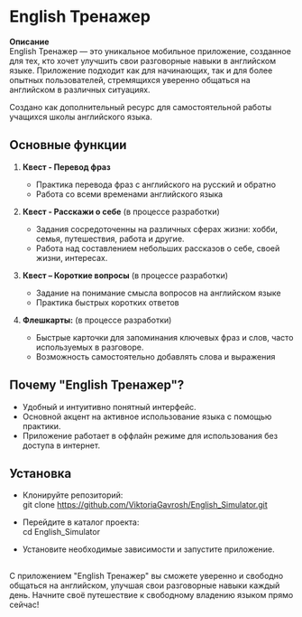 # English Тренажер

**Описание**  
English Тренажер  —  это уникальное мобильное приложение, созданное для тех, кто хочет улучшить свои разговорные навыки в английском языке. Приложение подходит как для начинающих, так и для более опытных пользователей, стремящихся уверенно общаться на английском в различных ситуациях. 

Создано как дополнительный ресурс для самостоятельной работы учащихся школы английского языка.

## Основные функции

1. **Квест - Перевод фраз**  
   - Практика перевода фраз с английского на русский и обратно
   - Работа со всеми временами английского языка

2. **Квест - Расскажи о себе**  (в процессе разработки)
   - Задания сосредоточенны на различных сферах жизни: хобби, семья, путешествия, работа и другие.
   - Работа над составлением небольших рассказов о себе, своей жизни, интересах.

3. **Квест – Короткие вопросы**  (в процессе разработки)
   - Задание на понимание смысла вопросов на английском языке
   - Практика быстрых коротких ответов

4. **Флешкарты:**  (в процессе разработки)
   - Быстрые карточки для запоминания ключевых фраз и слов, часто используемых в разговоре.
   - Возможность самостоятельно добавлять слова и выражения

## Почему "English Тренажер"?

- Удобный и интуитивно понятный интерфейс.
- Основной акцент на активное использование языка с помощью практики.
- Приложение работает в оффлайн режиме для использования без доступа в интернет.

## Установка

- Клонируйте репозиторий:  
  git clone https://github.com/ViktoriaGavrosh/English_Simulator.git
  
- Перейдите в каталог проекта:  
  cd English_Simulator
  
- Установите необходимые зависимости и запустите приложение.

##

С приложением  "English Тренажер" вы сможете уверенно и свободно общаться на английском, улучшая свои разговорные навыки каждый день. Начните своё путешествие к свободному владению языком прямо сейчас!
